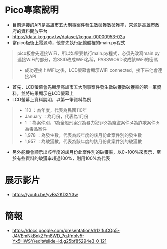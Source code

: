 # Pico專案說明
* 目前連接的API是高雄市五大刑事案件發生數破獲數破獲率，來源是高雄市政府的資料開放平台
* https://data.kcg.gov.tw/dataset/kcgoa-00000953-02a
* 當pico板街上電源時，他會先執行記憶體裡的main.py程式
> pico板會先連接WiFi，所以如果要執行main.py程式，必須先改寫main.py連接WiFi的部分，將SSID改成WiFi名稱，PASSWORD改成該WiFi的密碼
>* 成功連接上WiFi之後，LCD螢幕會顯示WiFi connected，接下來他會連接API
* 首先，LCD螢幕會先顯示高雄市五大刑事案件發生數破獲數破獲率的第一筆資料，並將結果顯示在LCD螢幕上
* LCD螢幕上資料說明，以第一筆資料為例
>* 110 ：為年度，代表為民國110年
>* January ：為月份，代表為1月份
>* 1 ：為案件別，1為全般刑案;2為暴力犯罪;3為竊盜案件;4為詐欺案件;5為毒品案件
>* 1,978 ：為發生數，代表為該年度的該月份此案件別的發生數
>* 1,957 ：為破獲數，代表為該年度的該月份此案件別的破獲數
* 另外舵機會顯示出該年度的該月份此案件別的破獲率，以0~100%來表示，至於有些資料的破獲率超過100%，則用100%為代表
# 展示影片
* https://youtu.be/yvBs2KDXY3w
# 簡報
* https://docs.google.com/presentation/d/1zlfuCOp5-J4VEmNkBnkZFm8WD_7qJfnblv5-Yx5HWSY/edit#slide=id.g25bf85294e3_0_121
